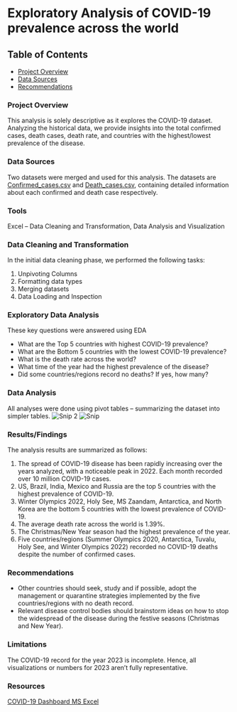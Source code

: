 # Exploratory Analysis of COVID-19 prevalence across the world

## Table of Contents
- [Project Overview](#project-overview)
- [Data Sources](#data-sources)
- [Recommendations](#recommendations)
  
### Project Overview
This analysis is solely descriptive as it explores the COVID-19 dataset. Analyzing the historical data, we provide insights into the total confirmed cases, death cases, death rate, and countries with the highest/lowest prevalence of the disease.

### Data Sources
Two datasets were merged and used for this analysis. The datasets are [Confirmed_cases.csv](https://raw.githubusercontent.com/CSSEGISandData/COVID-19/master/csse_covid_19_data/csse_covid_19_time_series/time_series_covid19_confirmed_global.csv) and [Death_cases.csv]( https://raw.githubusercontent.com/CSSEGISandData/COVID-19/master/csse_covid_19_data/csse_covid_19_time_series/time_series_covid19_deaths_global.csv), containing detailed information about each confirmed and death case respectively.

### Tools
Excel – Data Cleaning and Transformation, Data Analysis and Visualization

### Data Cleaning and Transformation
In the initial data cleaning phase, we performed the following tasks:
1.	Unpivoting Columns
2.	Formatting data types
3.	Merging datasets
4.	Data Loading and Inspection

### Exploratory Data Analysis
These key questions were answered using EDA
-	What are the Top 5 countries with highest COVID-19 prevalence?
-	What are the Bottom 5 countries with the lowest COVID-19 prevalence?
-	What is the death rate across the world?
-	What time of the year had the highest prevalence of the disease?
-	Did some countries/regions record no deaths? If yes, how many?

### Data Analysis
All analyses were done using pivot tables – summarizing the dataset into simpler tables.
![Snip 2](https://github.com/ProdStorm/Prevalence-of-COVID-19/assets/82668824/505638cb-1b3f-443a-845f-0959a7970773)
![Snip](https://github.com/ProdStorm/Prevalence-of-COVID-19/assets/82668824/f2cabb02-76c2-400f-81db-cd23ca575692)

### Results/Findings
The analysis results are summarized as follows:
1.	The spread of COVID-19 disease has been rapidly increasing over the years analyzed, with a noticeable peak in 2022. Each month recorded over 10 million COVID-19 cases.
2.	US, Brazil, India, Mexico and Russia are the top 5 countries with the highest prevalence of COVID-19.
3.	Winter Olympics 2022, Holy See, MS Zaandam, Antarctica, and North Korea are the bottom 5 countries with the lowest prevalence of COVID-19.
4.	The average death rate across the world is 1.39%.
5.	The Christmas/New Year season had the highest prevalence of the year.
6.	Five countries/regions (Summer Olympics 2020, Antarctica, Tuvalu, Holy See, and Winter Olympics 2022) recorded no COVID-19 deaths despite the number of confirmed cases.

### Recommendations
-	Other countries should seek, study and if possible, adopt the management or quarantine strategies implemented by the five countries/regions with no death record.
-	Relevant disease control bodies should brainstorm ideas on how to stop the widespread of the disease during the festive seasons (Christmas and New Year). 

### Limitations
The COVID-19 record for the year 2023 is incomplete. Hence, all visualizations or numbers for 2023 aren’t fully representative.

### Resources
[COVID-19 Dashboard MS Excel](https://techcommunity.microsoft.com/t5/educator-developer-blog/build-covid-19-dashboard-with-microsoft-excel/ba-p/3509050)
